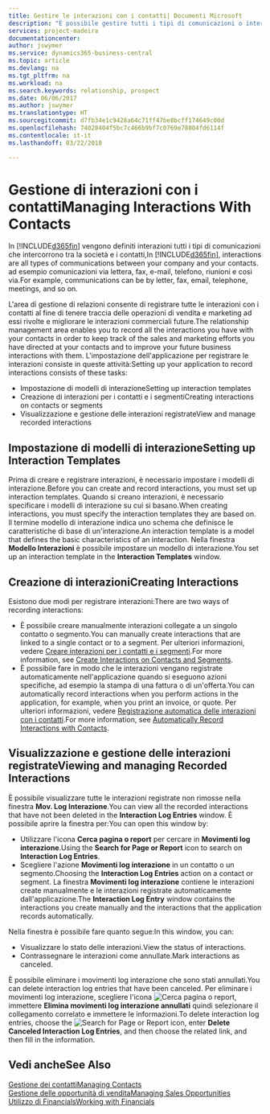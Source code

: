```yaml
---
title: Gestire le interazioni con i contatti| Documenti Microsoft
description: "È possibile gestire tutti i tipi di comunicazioni o interazioni che intercorrono tra la società e i contatti, ad esempio comunicazioni via lettera, fax, e-mail, telefono, riunioni e così via."
services: project-madeira
documentationcenter: 
author: jswymer
ms.service: dynamics365-business-central
ms.topic: article
ms.devlang: na
ms.tgt_pltfrm: na
ms.workload: na
ms.search.keywords: relationship, prospect
ms.date: 06/06/2017
ms.author: jswymer
ms.translationtype: HT
ms.sourcegitcommit: d7fb34e1c9428a64c71ff47be8bcff174649c00d
ms.openlocfilehash: 74028404f5bc7c466b9bf7c0769e78804fd6114f
ms.contentlocale: it-it
ms.lasthandoff: 03/22/2018

---
```

# <a name="managing-interactions-with-contacts"></a><span data-ttu-id="34086-103">Gestione di interazioni con i contatti</span><span class="sxs-lookup"><span data-stu-id="34086-103">Managing Interactions With Contacts</span></span>
<span data-ttu-id="34086-104">In [!INCLUDE[d365fin](includes/d365fin_md.md)] vengono definiti interazioni tutti i tipi di comunicazioni che intercorrono tra la società e i contatti,</span><span class="sxs-lookup"><span data-stu-id="34086-104">In [!INCLUDE[d365fin](includes/d365fin_md.md)], interactions are all types of communications between your company and your contacts.</span></span> <span data-ttu-id="34086-105">ad esempio comunicazioni via lettera, fax, e-mail, telefono, riunioni e così via.</span><span class="sxs-lookup"><span data-stu-id="34086-105">For example, communications can be by letter, fax, email, telephone, meetings, and so on.</span></span>

<span data-ttu-id="34086-106">L'area di gestione di relazioni consente di registrare tutte le interazioni con i contatti al fine di tenere traccia delle operazioni di vendita e marketing ad essi rivolte e migliorare le interazioni commerciali future.</span><span class="sxs-lookup"><span data-stu-id="34086-106">The relationship management area enables you to record all the interactions you have with your contacts in order to keep track of the sales and marketing efforts you have directed at your contacts and to improve your future business interactions with them.</span></span> <span data-ttu-id="34086-107">L'impostazione dell'applicazione per registrare le interazioni consiste in queste attività:</span><span class="sxs-lookup"><span data-stu-id="34086-107">Setting up your application to record interactions consists of these tasks:</span></span>

* <span data-ttu-id="34086-108">Impostazione di modelli di interazione</span><span class="sxs-lookup"><span data-stu-id="34086-108">Setting up interaction templates</span></span>  
* <span data-ttu-id="34086-109">Creazione di interazioni per i contatti e i segmenti</span><span class="sxs-lookup"><span data-stu-id="34086-109">Creating interactions on contacts or segments</span></span>  
* <span data-ttu-id="34086-110">Visualizzazione e gestione delle interazioni registrate</span><span class="sxs-lookup"><span data-stu-id="34086-110">View and manage recorded interactions</span></span>  

##  <a name="setting-up-interaction-templates"></a><span data-ttu-id="34086-111">Impostazione di modelli di interazione</span><span class="sxs-lookup"><span data-stu-id="34086-111">Setting up Interaction Templates</span></span>
<span data-ttu-id="34086-112">Prima di creare e registrare interazioni, è necessario impostare i modelli di interazione.</span><span class="sxs-lookup"><span data-stu-id="34086-112">Before you can create and record interactions, you must set up interaction templates.</span></span> <span data-ttu-id="34086-113">Quando si creano interazioni, è necessario specificare i modelli di interazione su cui si basano.</span><span class="sxs-lookup"><span data-stu-id="34086-113">When creating interactions, you must specify the interaction templates they are based on.</span></span> <span data-ttu-id="34086-114">Il termine modello di interazione indica uno schema che definisce le caratteristiche di base di un'interazione.</span><span class="sxs-lookup"><span data-stu-id="34086-114">An interaction template is a model that defines the basic characteristics of an interaction.</span></span>
<span data-ttu-id="34086-115">Nella finestra **Modello Interazioni** è possibile impostare un modello di interazione.</span><span class="sxs-lookup"><span data-stu-id="34086-115">You set up an interaction template in the **Interaction Templates** window.</span></span>  

## <a name="creating-interactions"></a><span data-ttu-id="34086-116">Creazione di interazioni</span><span class="sxs-lookup"><span data-stu-id="34086-116">Creating Interactions</span></span>
<span data-ttu-id="34086-117">Esistono due modi per registrare interazioni:</span><span class="sxs-lookup"><span data-stu-id="34086-117">There are two ways of recording interactions:</span></span>

* <span data-ttu-id="34086-118">È possibile creare manualmente interazioni collegate a un singolo contatto o segmento.</span><span class="sxs-lookup"><span data-stu-id="34086-118">You can manually create interactions that are linked to a single contact or to a segment.</span></span> <span data-ttu-id="34086-119">Per ulteriori informazioni, vedere [Creare interazioni per i contatti e i segmenti](marketing-how-create-interactions.md).</span><span class="sxs-lookup"><span data-stu-id="34086-119">For more information, see [Create Interactions on Contacts and Segments](marketing-how-create-interactions.md).</span></span>  
* <span data-ttu-id="34086-120">È possibile fare in modo che le interazioni vengano registrate automaticamente nell'applicazione quando si eseguono azioni specifiche, ad esempio la stampa di una fattura o di un'offerta.</span><span class="sxs-lookup"><span data-stu-id="34086-120">You can automatically record interactions when you perform actions in the application, for example, when you print an invoice, or quote.</span></span> <span data-ttu-id="34086-121">Per ulteriori informazioni, vedere [Registrazione automatica delle interazioni con i contatti](marketing-auto-record-interactions.md).</span><span class="sxs-lookup"><span data-stu-id="34086-121">For more information, see [Automatically Record Interactions with Contacts](marketing-auto-record-interactions.md).</span></span>

## <a name="viewing-and-managing-recorded-interactions"></a><span data-ttu-id="34086-122">Visualizzazione e gestione delle interazioni registrate</span><span class="sxs-lookup"><span data-stu-id="34086-122">Viewing and managing Recorded Interactions</span></span>
<span data-ttu-id="34086-123">È possibile visualizzare tutte le interazioni registrate non rimosse nella finestra **Mov. Log Interazione**.</span><span class="sxs-lookup"><span data-stu-id="34086-123">You can view all the recorded interactions that have not been deleted in the **Interaction Log Entries** window.</span></span> <span data-ttu-id="34086-124">È possibile aprire la finestra per:</span><span class="sxs-lookup"><span data-stu-id="34086-124">You can open this window by:</span></span>

* <span data-ttu-id="34086-125">Utilizzare l'icona **Cerca pagina o report** per cercare in **Movimenti log interazione**.</span><span class="sxs-lookup"><span data-stu-id="34086-125">Using the **Search for Page or Report** icon to search on **Interaction Log Entries**.</span></span>
* <span data-ttu-id="34086-126">Scegliere l'azione **Movimenti log interazione** in un contatto o un segmento.</span><span class="sxs-lookup"><span data-stu-id="34086-126">Choosing the **Interaction Log Entries** action on a contact or segment.</span></span>
  <span data-ttu-id="34086-127">La finestra **Movimenti log interazione** contiene le interazioni create manualmente e le interazioni registrate automaticamente dall'applicazione.</span><span class="sxs-lookup"><span data-stu-id="34086-127">The **Interaction Log Entry** window contains the interactions you create manually and the interactions that the application records automatically.</span></span>

<span data-ttu-id="34086-128">Nella finestra è possibile fare quanto segue:</span><span class="sxs-lookup"><span data-stu-id="34086-128">In this window, you can:</span></span>

* <span data-ttu-id="34086-129">Visualizzare lo stato delle interazioni.</span><span class="sxs-lookup"><span data-stu-id="34086-129">View the status of interactions.</span></span>
* <span data-ttu-id="34086-130">Contrassegnare le interazioni come annullate.</span><span class="sxs-lookup"><span data-stu-id="34086-130">Mark interactions as canceled.</span></span>

<span data-ttu-id="34086-131">È possibile eliminare i movimenti log interazione che sono stati annullati.</span><span class="sxs-lookup"><span data-stu-id="34086-131">You can delete interaction log entries that have been canceled.</span></span> <span data-ttu-id="34086-132">Per eliminare i movimenti log interazione, scegliere l'icona ![Cerca pagina o report](media/ui-search/search_small.png "icona Cerca pagina o report"), immettere **Elimina movimenti log interazione annullati** quindi selezionare il collegamento correlato e immettere le informazioni.</span><span class="sxs-lookup"><span data-stu-id="34086-132">To delete interaction log entries, choose the ![Search for Page or Report](media/ui-search/search_small.png "Search for Page or Report icon") icon, enter **Delete Canceled Interaction Log Entries**, and then choose the related link, and then fill in the information.</span></span>

## <a name="see-also"></a><span data-ttu-id="34086-133">Vedi anche</span><span class="sxs-lookup"><span data-stu-id="34086-133">See Also</span></span>
[<span data-ttu-id="34086-134">Gestione dei contatti</span><span class="sxs-lookup"><span data-stu-id="34086-134">Managing Contacts</span></span>](marketing-contacts.md)  
[<span data-ttu-id="34086-135">Gestione delle opportunità di vendita</span><span class="sxs-lookup"><span data-stu-id="34086-135">Managing Sales Opportunities</span></span>](marketing-manage-sales-opportunities.md)  
[<span data-ttu-id="34086-136">Utilizzo di Financials</span><span class="sxs-lookup"><span data-stu-id="34086-136">Working with Financials</span></span>](ui-work-product.md)  

